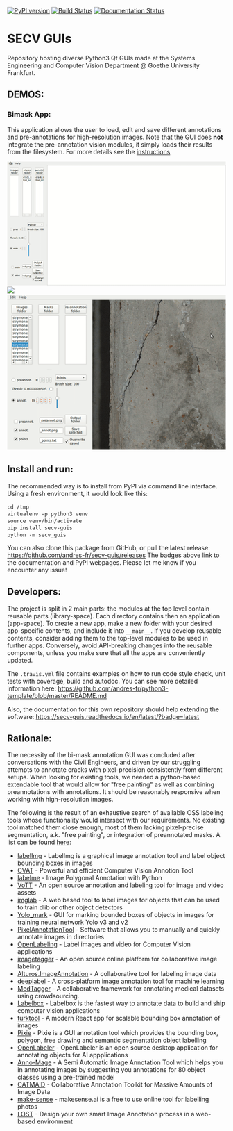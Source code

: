 [![PyPI version](https://badge.fury.io/py/secv-guis.svg)](https://badge.fury.io/py/secv-guis) [![Build Status](https://travis-ci.org/andres-fr/secv-guis.svg?branch=master)](https://travis-ci.org/andres-fr/secv-guis) [![Documentation Status](https://readthedocs.org/projects/secv-guis/badge/?version=latest)](https://secv-guis.readthedocs.io/en/latest/?badge=latest)

# SECV GUIs

Repository hosting diverse Python3 Qt GUIs made at the Systems Engineering and Computer Vision Department @ Goethe University Frankfurt.

## DEMOS:

### Bimask App:

This application allows the user to load, edit and save different annotations and pre-annotations for high-resolution images. Note that the GUI does **not** integrate the pre-annotation vision modules, it simply loads their results from the filesystem. For more details see the [instructions](secv_guis/bimask_app/instructions.txt)

![](assets/bimask_demo_1.gif)
![](assets/bimask_demo_2.gif)
![](assets/bimask_dots_demo.gif)

## Install and run:

The recommended way is to install from PyPI via command line interface. Using a fresh environment, it would look like this:

```
cd /tmp
virtualenv -p python3 venv
source venv/bin/activate
pip install secv-guis
python -m secv_guis
```

You can also clone this package from GitHub, or pull the latest release: https://github.com/andres-fr/secv-guis/releases
The badges above link to the documentation and PyPI webpages. Please let me know if you encounter any issue!


## Developers:

The project is split in 2 main parts: the modules at the top level contain reusable parts (library-space). Each directory contains then an application (app-space).
To create a new app, make a new folder with your desired app-specific contents, and include it into `__main__`. If you develop reusable contents, consider adding them to the top-level modules to be used in further apps. Conversely, avoid API-breaking changes into the reusable components, unless you make sure that all the apps are conveniently updated.

The ``.travis.yml`` file contains examples on how to run code style check, unit tests with coverage, build and autodoc. You can see more detailed information here: https://github.com/andres-fr/python3-template/blob/master/README.md

Also, the documentation for this own repository should help extending the software: https://secv-guis.readthedocs.io/en/latest/?badge=latest

## Rationale:

The necessity of the bi-mask annotation GUI was concluded after conversations with the Civil Engineers, and driven by our struggling attempts to annotate cracks with pixel-precision consistently from different setups. When looking for existing tools, we needed a python-based extendable tool that would allow for "free painting"  as well as combining preannotations with annotations. It should be reasonably responsive when working with high-resolution images.

The following is the result of an exhaustive search of available OSS labeling tools whose functionality would intersect with our requirements. No existing tool matched them close enough, most of them lacking pixel-precise segmentation, a.k. "free painting", or integration of preannotated masks. A list can be found [here](https://github.com/heartexlabs/awesome-data-labeling):

* [labelImg](https://github.com/tzutalin/labelImg) - LabelImg is a graphical image annotation tool and label object bounding boxes in images
* [CVAT](https://github.com/opencv/cvat) - Powerful and efficient Computer Vision Annotion Tool
* [labelme](https://github.com/wkentaro/labelme) - Image Polygonal Annotation with Python
* [VoTT](https://github.com/microsoft/VoTT) - An open source annotation and labeling tool for image and video assets
* [imglab](https://github.com/NaturalIntelligence/imglab) - A web based tool to label images for objects that can be used to train dlib or other object detectors
* [Yolo_mark](https://github.com/AlexeyAB/Yolo_mark) - GUI for marking bounded boxes of objects in images for training neural network Yolo v3 and v2
* [PixelAnnotationTool](https://github.com/abreheret/PixelAnnotationTool) - Software that allows you to manually and quickly annotate images in directories
* [OpenLabeling](https://github.com/Cartucho/OpenLabeling) - Label images and video for Computer Vision applications
* [imagetagger](https://github.com/bit-bots/imagetagger) - An open source online platform for collaborative image labeling
* [Alturos.ImageAnnotation](https://github.com/AlturosDestinations/Alturos.ImageAnnotation) - A collaborative tool for labeling image data
* [deeplabel](https://github.com/jveitchmichaelis/deeplabel) - A cross-platform image annotation tool for machine learning
* [MedTagger](https://github.com/medtagger/MedTagger) - A collaborative framework for annotating medical datasets using crowdsourcing.
* [Labelbox](https://github.com/Labelbox/Labelbox) - Labelbox is the fastest way to annotate data to build and ship computer vision applications
* [turktool](https://github.com/jaxony/turktool) - A modern React app for scalable bounding box annotation of images
* [Pixie](https://github.com/buni-rock/Pixie) - Pixie is a GUI annotation tool which provides the bounding box, polygon, free drawing and semantic segmentation object labelling
* [OpenLabeler](https://github.com/kinhong/OpenLabeler) - OpenLabeler is an open source desktop application for annotating objects for AI appplications
* [Anno-Mage](https://github.com/virajmavani/semi-auto-image-annotation-tool) - A Semi Automatic Image Annotation Tool which helps you in annotating images by suggesting you annotations for 80 object classes using a pre-trained model
* [CATMAID](https://github.com/catmaid/CATMAID) - Collaborative Annotation Toolkit for Massive Amounts of Image Data
* [make-sense](https://github.com/SkalskiP/make-sense) - makesense.ai is a free to use online tool for labelling photos
* [LOST](https://github.com/l3p-cv/lost) - Design your own smart Image Annotation process in a web-based environment
